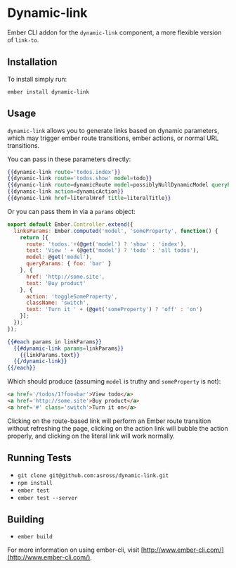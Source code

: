 # Dynamic-link

Ember CLI addon for the `dynamic-link` component, a more flexible version of `link-to`.

## Installation

To install simply run:
```
ember install dynamic-link
```

## Usage

`dynamic-link` allows you to generate links based on dynamic parameters, which may trigger ember route transitions, ember actions, or normal URL transitions.

You can pass in these parameters directly:
```hbs
{{dynamic-link route='todos.index'}}
{{dynamic-link route='todos.show' model=todo}}
{{dynamic-link route=dynamicRoute model=possiblyNullDynamicModel queryParams=possiblyNullDynamicQueryParams}}
{{dynamic-link action=dynamicAction}}
{{dynamic-link href=literalHref title=literalTitle}}
```

Or you can pass them in via a `params` object:

```js
export default Ember.Controller.extend({
  linksParams: Ember.computed('model', 'someProperty', function() {
    return [{
      route: 'todos.'+(@get('model') ? 'show' : 'index'),
      text: 'View ' + (@get('model') ? 'todo' : 'all todos'),
      model: @get('model'),
      queryParams: { foo: 'bar' }
    }, {
      href: 'http://some.site',
      text: 'Buy product'
    }, {
      action: 'toggleSomeProperty',
      className: 'switch',
      text: 'Turn it ' + (@get('someProperty') ? 'off' : 'on')
    }];
  });
});
```

```hbs
{{#each params in linkParams}}
  {{#dynamic-link params=linkParams}}
    {{linkParams.text}}
  {{/dynamic-link}}
{{/each}}
```

Which should produce (assuming `model` is truthy and `someProperty` is not):

```html
<a href='/todos/1?foo=bar'>View todo</a>
<a href='http://some.site'>Buy product</a>
<a href='#' class='switch'>Turn it on</a>
```

Clicking on the route-based link will perform an Ember route transition without refreshing the page, clicking on the action link will bubble the action properly, and clicking on the literal link will work normally.

## Running Tests

* `git clone git@github.com:asross/dynamic-link.git`
* `npm install`
* `ember test`
* `ember test --server`

## Building

* `ember build`

For more information on using ember-cli, visit [http://www.ember-cli.com/](http://www.ember-cli.com/).
